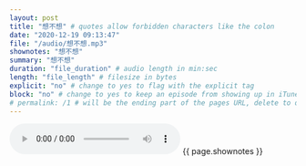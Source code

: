 ```yaml
---
layout: post
title: "想不想" # quotes allow forbidden characters like the colon
date: "2020-12-19 09:13:47"
file: "/audio/想不想.mp3"
shownotes: "想不想"
summary: "想不想"
duration: "file_duration" # audio length in min:sec
length: "file_length" # filesize in bytes
explicit: "no" # change to yes to flag with the explicit tag
block: "no" # change to yes to keep an episode from showing up in iTunes
# permalink: /1 # will be the ending part of the pages URL, delete to default to the title
---
```


<audio controls>
<source src="{{site.url}}{{site.baseurl}}{{ page.file }}" type="audio/x-mp3">
Your browser does not support the audio element.
</audio>
{{ page.shownotes }}
